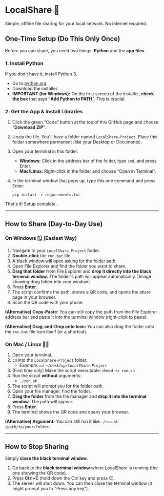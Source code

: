# LocalShare 🚀

Simple, offline file sharing for your local network. No internet required.

## One-Time Setup (Do This Only Once)

Before you can share, you need two things: **Python** and the **app files**.

### 1. Install Python

If you don't have it, install Python 3.
* Go to [python.org](https://www.python.org/downloads/)
* Download the installer.
* **IMPORTANT (for Windows):** On the first screen of the installer, **check the box** that says "**Add Python to PATH**". This is crucial.

### 2. Get the App & Install Libraries

1.  Click the green "Code" button at the top of this GitHub page and choose "**Download ZIP**".
2.  Unzip the file. You'll have a folder named `LocalShare-Project`. Place this folder somewhere permanent (like your Desktop or Documents).
3.  Open your terminal in this folder:
    * **Windows:** Click in the address bar of the folder, type `cmd`, and press Enter.
    * **Mac/Linux:** Right-click in the folder and choose "Open in Terminal".
4.  In the terminal window that pops up, type this one command and press Enter:

    ```
    pip install -r requirements.txt
    ```

That's it! Setup complete.

---

## How to Share (Day-to-Day Use)

### On Windows 🪟 (Easiest Way)

1.  Navigate to your `LocalShare-Project` folder.
2.  **Double-click** the `run.bat` file.
3.  A black window will open asking for the folder path.
4.  Open File Explorer and find the folder you want to share.
5.  **Drag that folder** from File Explorer and **drop it directly into the black terminal window**. The folder's path will appear automatically.
    [Image showing drag folder into cmd window]
6.  Press **Enter**.
7.  The script confirms the path, shows a QR code, and opens the share page in your browser.
8.  Scan the QR code with your phone.

**(Alternative) Copy-Paste:** You can still copy the path from the File Explorer address bar and paste it into the terminal window (right-click to paste).

**(Alternative) Drag-and-Drop onto Icon:** You can also drag the folder onto the `run.bat` file icon itself (or a shortcut).

### On Mac / Linux 🍎🐧

1.  Open your terminal.
2.  `cd` into the `LocalShare-Project` folder.
    * *Example: `cd ~/Desktop/LocalShare-Project`*
3.  (First time only) Make the script executable: `chmod +x run.sh`
4.  Run the script **without** arguments:
    * `./run.sh`
5.  The script will prompt you for the folder path.
6.  Open your file manager, find the folder.
7.  **Drag the folder** from the file manager and **drop it into the terminal window**. The path will appear.
8.  Press **Enter**.
9.  The terminal shows the QR code and opens your browser.

**(Alternative) Argument:** You can still run it like `./run.sh /path/to/your/folder`.

---

## How to Stop Sharing

Simply **close the black terminal window**.

1.  Go back to the **black terminal window** where LocalShare is running (the one showing the QR code).
2.  Press **Ctrl+C** (hold down the Ctrl key and press C).
3.  The server will shut down. You can then close the terminal window (it might prompt you to "Press any key").
